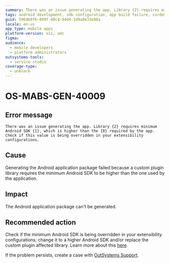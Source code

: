 ```yaml
---
summary: There was an issue generating the app. Library {2} requires minimum Android SDK {1}, which is higher than the {0} required by the app. Check if this value is being overridden in your extensibility configurations.
tags: android development, sdk configuration, app build failure, cordova plugins, outsystems mobile
guid: 596468f6-899f-40c4-94d4-1d9a8e33e88a
locale: en-us
app_type: mobile apps
platform-version: o11, odc
figma:
audience:
  - mobile developers
  - platform administrators
outsystems-tools:
  - service studio
coverage-type:
  - unblock
---
```


# OS-MABS-GEN-40009

## Error message

`There was an issue generating the app. Library {2} requires minimum Android SDK {1}, which is higher than the {0} required by the app. Check if this value is being overridden in your extensibility configurations.`

## Cause

Generating the Android application package failed because a custom plugin library requires the minimum Android SDK to be higher than the one used by the application.

## Impact

The Android application package can't be generated.

## Recommended action

Check if the minimum Android SDK is being overridden in your extensibility configurations; change it to a higher Android SDK and/or replace the custom plugin affected library. Learn more about this [here](https://cordova.apache.org/docs/en/11.x/config_ref/#:~:text=android%2DminSdkVersion(integer)).

If the problem persists, create a case with [OutSystems Support](https://www.outsystems.com/support/portal/open-support-case?ErrorCode=OS-MABS-GEN-40009).
